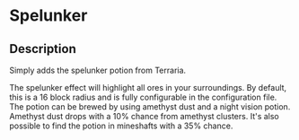 # Spelunker

## Description

Simply adds the spelunker potion from Terraria.

The spelunker effect will highlight all ores in your surroundings. By default, this is a 16 block radius and is fully configurable in the configuration file.
The potion can be brewed by using amethyst dust and a night vision potion. Amethyst dust drops with a 10% chance from amethyst clusters.
It's also possible to find the potion in mineshafts with a 35% chance.

